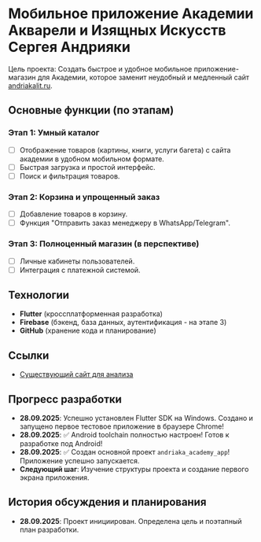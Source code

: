 # Мобильное приложение Академии Акварели и Изящных Искусств Сергея Андрияки

Цель проекта: Создать быстрое и удобное мобильное приложение-магазин для Академии, которое заменит неудобный и медленный сайт [andriakalit.ru](https://andriakalit.ru/).

## Основные функции (по этапам)

### Этап 1: Умный каталог
- [ ] Отображение товаров (картины, книги, услуги багета) с сайта академии в удобном мобильном формате.
- [ ] Быстрая загрузка и простой интерфейс.
- [ ] Поиск и фильтрация товаров.

### Этап 2: Корзина и упрощенный заказ
- [ ] Добавление товаров в корзину.
- [ ] Функция "Отправить заказ менеджеру в WhatsApp/Telegram".

### Этап 3: Полноценный магазин (в перспективе)
- [ ] Личные кабинеты пользователей.
- [ ] Интеграция с платежной системой.

## Технологии
- **Flutter** (кроссплатформенная разработка)
- **Firebase** (бэкенд, база данных, аутентификация - на этапе 3)
- **GitHub** (хранение кода и планирование)

## Ссылки
- [Существующий сайт для анализа](https://andriakalit.ru/)

## Прогресс разработки

- **28.09.2025**: Успешно установлен Flutter SDK на Windows. Создано и запущено первое тестовое приложение в браузере Chrome!
- **28.09.2025**: ✅ Android toolchain полностью настроен! Готов к разработке под Android!
- **28.09.2025**: ✅ Создан основной проект `andriaka_academy_app`! Приложение успешно запускается.
- **Следующий шаг**: Изучение структуры проекта и создание первого экрана приложения.
  
## История обсуждения и планирования
- **28.09.2025**: Проект инициирован. Определена цель и поэтапный план разработки.
